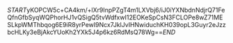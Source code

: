 $START$yKOPCW5c+CA4km/+lXr9InpPZgT4m1LXVbj6/iJ0iYXNbdnNdjrQ71FeQfnGfbSyqWQPhorHJ1vQSigQ5tvWdfxwI12EOKeSpCsN3FCLOPe8wZ71MESLkpWMThbqog6E9iR8yrPewI9Ncx7JklJvIHNwiduchKH039opL3Guyr2eJzzbcHLKy3eBjAkcYUoKh2YXk5J4p6kz6RdMsQ78Wg==$END$